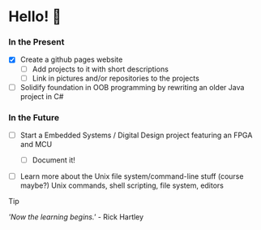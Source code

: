 # Hello! 👋

### In the Present
- [X] Create a github pages website
  - [ ] Add projects to it with short descriptions
  - [ ] Link in pictures and/or repositories to the projects 
- [ ] Solidify foundation in OOB programming by rewriting an older Java project in C#

### In the Future
- [ ] Start a Embedded Systems / Digital Design project featuring an FPGA and MCU
  - [ ] Document it!
- [ ] Learn more about the Unix file system/command-line stuff (course maybe?) Unix commands, shell scripting, file system, editors



> [!TIP]
> _'Now the learning begins.'_ - Rick Hartley

<!--
ARCHIVE


-->
